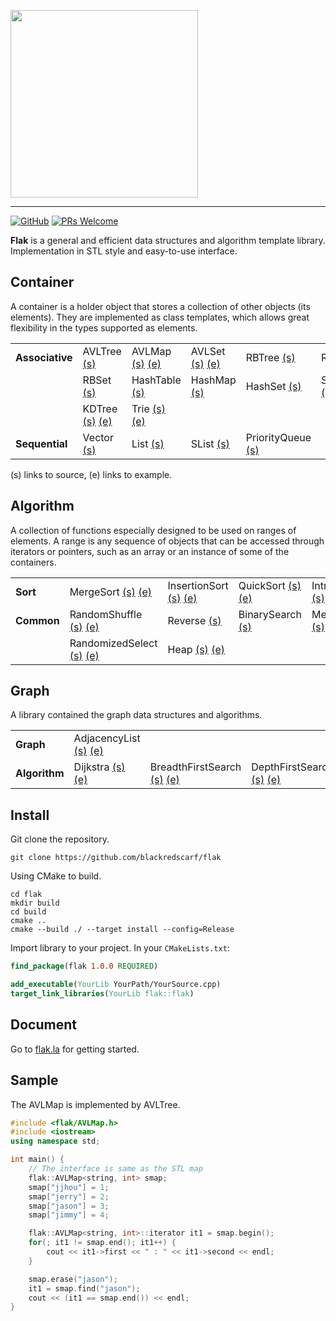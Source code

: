 
<img src="https://i.loli.net/2019/09/08/Org1yiwa7SDAsGN.png" width="300px" /></a>

<hr>

<p>
<a href="#"><img alt="GitHub" src="https://img.shields.io/github/license/blackredscarf/flak"></a>
<a href="#"><img src="https://img.shields.io/badge/PRs-welcome-brightgreen.svg" alt="PRs Welcome"></a>
</p>

**Flak** is a general and efficient data structures and algorithm template library. Implementation in STL style and easy-to-use interface.

## Container
A container is a holder object that stores a collection of other objects (its elements). They are implemented as class templates, which allows great flexibility in the types supported as elements.

|             |         |           |         |               |            |
|-------------|---------|-----------|---------|---------------|------------|
| **Associative** | AVLTree [(s)](https://github.com/blackredscarf/flak/blob/master/include/flak/AVLTree.h) | AVLMap [(s)](https://github.com/blackredscarf/flak/blob/master/include/flak/AVLMap.h) [(e)](https://github.com/blackredscarf/flak/blob/master/examples/src/Map.cpp)   | AVLSet [(s)](https://github.com/blackredscarf/flak/blob/master/include/flak/AVLSet.h) [(e)](https://github.com/blackredscarf/flak/blob/master/examples/src/Set.cpp)  | RBTree [(s)](https://github.com/blackredscarf/flak/blob/master/include/flak/RBTree.h)  | RBMap [(s)](https://github.com/blackredscarf/flak/blob/master/include/flak/Map.h)  |
|             | RBSet [(s)](https://github.com/blackredscarf/flak/blob/master/include/flak/Set.h)  | HashTable [(s)](https://github.com/blackredscarf/flak/blob/master/include/flak/HashTable.h) | HashMap [(s)](https://github.com/blackredscarf/flak/blob/master/include/flak/HashMap.h) | HashSet [(s)](https://github.com/blackredscarf/flak/blob/master/include/flak/HashSet.h) | SearchTree [(s)](https://github.com/blackredscarf/flak/blob/master/include/flak/SearchTree.h) |
|             | KDTree [(s)](https://github.com/blackredscarf/flak/blob/master/include/flak/KDTree.h) [(e)](https://github.com/blackredscarf/flak/blob/master/examples/src/KDTree.cpp)  | Trie [(s)](https://github.com/blackredscarf/flak/blob/master/include/flak/Trie.h) [(e)](https://github.com/blackredscarf/flak/blob/master/examples/src/Trie.cpp) |  |        |  |
|  **Sequential** | Vector [(s)](https://github.com/blackredscarf/flak/blob/master/include/flak/Vector.h) | List [(s)](https://github.com/blackredscarf/flak/blob/master/include/flak/List.h) | SList [(s)](https://github.com/blackredscarf/flak/blob/master/include/flak/SList.h) | PriorityQueue [(s)](https://github.com/blackredscarf/flak/blob/master/include/flak/PriorityQueue.h) |            |

(s) links to source, (e) links to example.

## Algorithm
A collection of functions especially designed to be used on ranges of elements. A range is any sequence of objects that can be accessed through iterators or pointers, such as an array or an instance of some of the containers.

|        |               |               |           |           |   |
|--------|---------------|---------------|-----------|-----------|---|
| **Sort**   | MergeSort [(s)](https://github.com/blackredscarf/flak/blob/master/include/flak/alg/MergeSort.h) [(e)](https://github.com/blackredscarf/flak/blob/master/examples/src/Sort.cpp#L27) | InsertionSort [(s)](https://github.com/blackredscarf/flak/blob/master/include/flak/alg/InsertionSort.h) [(e)](https://github.com/blackredscarf/flak/blob/master/examples/src/Sort.cpp#L37) | QuickSort [(s)](https://github.com/blackredscarf/flak/blob/master/include/flak/alg/QuickSort.h) [(e)](https://github.com/blackredscarf/flak/blob/master/examples/src/Sort.cpp#L54) | IntroSort [(s)](https://github.com/blackredscarf/flak/blob/master/include/flak/alg/Sort.h) [(e)](https://github.com/blackredscarf/flak/blob/master/examples/src/Sort.cpp#L63) | PartialSort [(s)](https://github.com/blackredscarf/flak/blob/master/include/flak/alg/Sort.h#L59) [(e)](https://github.com/blackredscarf/flak/blob/master/examples/src/Sort.cpp#L73)  |
| **Common** | RandomShuffle [(s)](https://github.com/blackredscarf/flak/blob/master/include/flak/alg/RandomShuffle.h) [(e)](https://github.com/blackredscarf/flak/blob/master/examples/src/Random.cpp) | Reverse [(s)](https://github.com/blackredscarf/flak/blob/master/include/flak/alg/Reverse.h)  | BinarySearch [(s)](https://github.com/blackredscarf/flak/blob/master/include/flak/alg/Search.h)  | Merge [(s)](https://github.com/blackredscarf/flak/blob/master/include/flak/alg/Merge.h)  | Partition [(s)](https://github.com/blackredscarf/flak/blob/master/include/flak/alg/Alg.h#L53) |
|            | RandomizedSelect [(s)](https://github.com/blackredscarf/flak/blob/master/include/flak/alg/RandomizedSelect.h) [(e)](https://github.com/blackredscarf/flak/blob/master/examples/src/Random.cpp) | Heap [(s)](https://github.com/blackredscarf/flak/blob/master/include/flak/Heap.h) [(e)](https://github.com/blackredscarf/flak/blob/master/examples/src/Heap.cpp) |     |      |  |

## Graph
A library contained the graph data structures and algorithms. 

|        |               |               |           |           |   |
|--------|---------------|---------------|-----------|-----------|---|
| **Graph** | AdjacencyList [(s)](https://github.com/blackredscarf/flak/blob/master/include/flak/graph/AdjacencyList.h) [(e)](https://github.com/blackredscarf/flak/blob/master/examples/src/AdjacencyList.cpp) |       |     |      |    |
| **Algorithm** |  Dijkstra [(s)](https://github.com/blackredscarf/flak/blob/master/include/flak/graph/Dijkstra.h) [(e)](https://github.com/blackredscarf/flak/blob/master/examples/src/Dijstra.cpp) | BreadthFirstSearch [(s)](https://github.com/blackredscarf/flak/blob/master/include/flak/graph/BFS.h) [(e)](https://github.com/blackredscarf/flak/blob/master/examples/src/BFS.cpp) | DepthFirstSearch [(s)](https://github.com/blackredscarf/flak/blob/master/include/flak/graph/DFS.h) [(e)](https://github.com/blackredscarf/flak/blob/master/examples/src/DFS.cpp) |  DisjointSet [(s)](https://github.com/blackredscarf/flak/blob/master/include/flak/graph/DisjointSet.h) [(e)](https://github.com/blackredscarf/flak/blob/master/examples/src/DisjointSet.cpp) | |

## Install
Git clone the repository.
```
git clone https://github.com/blackredscarf/flak
```
Using CMake to build.
```
cd flak
mkdir build
cd build
cmake .. 
cmake --build ./ --target install --config=Release
```
Import library to your project. In your `CMakeLists.txt`:
```cmake
find_package(flak 1.0.0 REQUIRED)

add_executable(YourLib YourPath/YourSource.cpp)
target_link_libraries(YourLib flak::flak)
```

## Document
Go to [flak.la](https://flak.la) for getting started.

## Sample
The AVLMap is implemented by AVLTree.
```cpp
#include <flak/AVLMap.h>
#include <iostream>
using namespace std;

int main() {
    // The interface is same as the STL map
    flak::AVLMap<string, int> smap;
    smap["jjhou"] = 1;
    smap["jerry"] = 2;
    smap["jason"] = 3;
    smap["jimmy"] = 4;

    flak::AVLMap<string, int>::iterator it1 = smap.begin();
    for(; it1 != smap.end(); it1++) {
        cout << it1->first << " : " << it1->second << endl;
    }

    smap.erase("jason");
    it1 = smap.find("jason");
    cout << (it1 == smap.end()) << endl;
}
```

